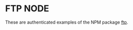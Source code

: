 # FTP NODE

These are authenticated examples of the NPM package [ftp](https://www.npmjs.com/package/ftp).
